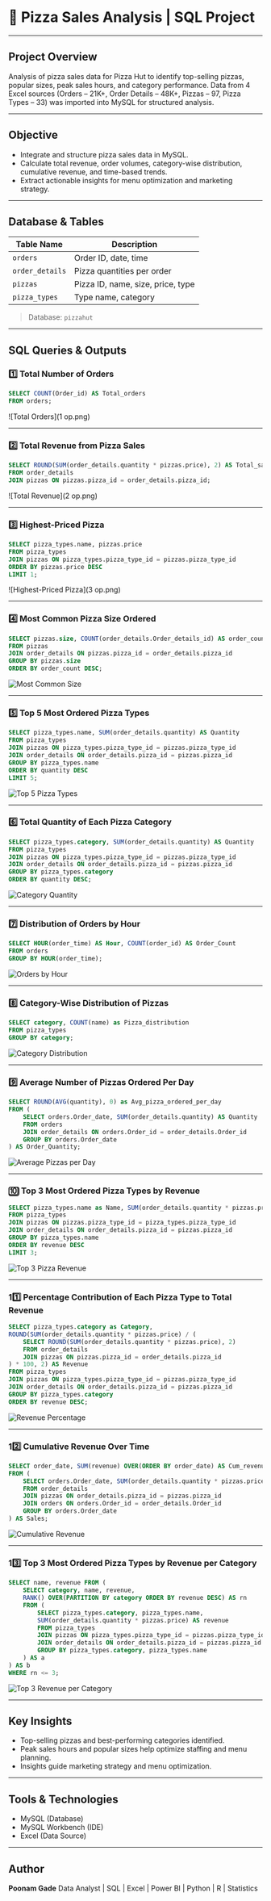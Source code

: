 # 🍕 Pizza Sales Analysis | SQL Project

---

## Project Overview
Analysis of pizza sales data for Pizza Hut to identify top-selling pizzas, popular sizes, peak sales hours, and category performance. Data from 4 Excel sources (Orders – 21K+, Order Details – 48K+, Pizzas – 97, Pizza Types – 33) was imported into MySQL for structured analysis.

---

## Objective
- Integrate and structure pizza sales data in MySQL.  
- Calculate total revenue, order volumes, category-wise distribution, cumulative revenue, and time-based trends.  
- Extract actionable insights for menu optimization and marketing strategy.  

---

## Database & Tables
| Table Name       | Description |
|-----------------|-------------|
| `orders`         | Order ID, date, time |
| `order_details`  | Pizza quantities per order |
| `pizzas`         | Pizza ID, name, size, price, type |
| `pizza_types`    | Type name, category |

> Database: `pizzahut`

---

## SQL Queries & Outputs

### 1️⃣ Total Number of Orders
```sql
SELECT COUNT(Order_id) AS Total_orders
FROM orders;
````

![Total Orders](1 op.png)

---

### 2️⃣ Total Revenue from Pizza Sales

```sql
SELECT ROUND(SUM(order_details.quantity * pizzas.price), 2) AS Total_sales
FROM order_details
JOIN pizzas ON pizzas.pizza_id = order_details.pizza_id;
```

![Total Revenue](2 op.png)

---

### 3️⃣ Highest-Priced Pizza

```sql
SELECT pizza_types.name, pizzas.price
FROM pizza_types
JOIN pizzas ON pizza_types.pizza_type_id = pizzas.pizza_type_id
ORDER BY pizzas.price DESC
LIMIT 1;
```

![Highest-Priced Pizza](3 op.png)

---

### 4️⃣ Most Common Pizza Size Ordered

```sql
SELECT pizzas.size, COUNT(order_details.Order_details_id) AS order_count
FROM pizzas
JOIN order_details ON pizzas.pizza_id = order_details.pizza_id
GROUP BY pizzas.size
ORDER BY order_count DESC;
```

![Most Common Size](screenshots/4_common_size.png)

---

### 5️⃣ Top 5 Most Ordered Pizza Types

```sql
SELECT pizza_types.name, SUM(order_details.quantity) AS Quantity
FROM pizza_types
JOIN pizzas ON pizza_types.pizza_type_id = pizzas.pizza_type_id
JOIN order_details ON order_details.pizza_id = pizzas.pizza_id
GROUP BY pizza_types.name
ORDER BY quantity DESC
LIMIT 5;
```

![Top 5 Pizza Types](screenshots/5_top5_types.png)

---

### 6️⃣ Total Quantity of Each Pizza Category

```sql
SELECT pizza_types.category, SUM(order_details.quantity) AS Quantity
FROM pizza_types
JOIN pizzas ON pizza_types.pizza_type_id = pizzas.pizza_type_id
JOIN order_details ON order_details.pizza_id = pizzas.pizza_id
GROUP BY pizza_types.category
ORDER BY quantity DESC;
```

![Category Quantity](screenshots/6_category_quantity.png)

---

### 7️⃣ Distribution of Orders by Hour

```sql
SELECT HOUR(order_time) AS Hour, COUNT(order_id) AS Order_Count
FROM orders
GROUP BY HOUR(order_time);
```

![Orders by Hour](screenshots/7_orders_by_hour.png)

---

### 8️⃣ Category-Wise Distribution of Pizzas

```sql
SELECT category, COUNT(name) as Pizza_distribution
FROM pizza_types
GROUP BY category;
```

![Category Distribution](screenshots/8_category_distribution.png)

---

### 9️⃣ Average Number of Pizzas Ordered Per Day

```sql
SELECT ROUND(AVG(quantity), 0) as Avg_pizza_ordered_per_day
FROM (
    SELECT orders.Order_date, SUM(order_details.quantity) AS Quantity
    FROM orders
    JOIN order_details ON orders.Order_id = order_details.Order_id
    GROUP BY orders.Order_date
) AS Order_Quantity;
```

![Average Pizzas per Day](screenshots/9_avg_per_day.png)

---

### 🔟 Top 3 Most Ordered Pizza Types by Revenue

```sql
SELECT pizza_types.name as Name, SUM(order_details.quantity * pizzas.price) AS Revenue
FROM pizza_types
JOIN pizzas ON pizzas.pizza_type_id = pizza_types.pizza_type_id
JOIN order_details ON order_details.pizza_id = pizzas.pizza_id
GROUP BY pizza_types.name
ORDER BY revenue DESC
LIMIT 3;
```

![Top 3 Pizza Revenue](screenshots/10_top3_revenue.png)

---

### 11️⃣ Percentage Contribution of Each Pizza Type to Total Revenue

```sql
SELECT pizza_types.category as Category,
ROUND(SUM(order_details.quantity * pizzas.price) / (
    SELECT ROUND(SUM(order_details.quantity * pizzas.price), 2)
    FROM order_details
    JOIN pizzas ON pizzas.pizza_id = order_details.pizza_id
) * 100, 2) AS Revenue
FROM pizza_types
JOIN pizzas ON pizza_types.pizza_type_id = pizzas.pizza_type_id
JOIN order_details ON order_details.pizza_id = pizzas.pizza_id
GROUP BY pizza_types.category
ORDER BY revenue DESC;
```

![Revenue Percentage](screenshots/11_revenue_percentage.png)

---

### 12️⃣ Cumulative Revenue Over Time

```sql
SELECT order_date, SUM(revenue) OVER(ORDER BY order_date) AS Cum_revenue
FROM (
    SELECT orders.Order_date, SUM(order_details.quantity * pizzas.price) AS revenue
    FROM order_details
    JOIN pizzas ON order_details.pizza_id = pizzas.pizza_id
    JOIN orders ON orders.Order_id = order_details.Order_id
    GROUP BY orders.Order_date
) AS Sales;
```

![Cumulative Revenue](screenshots/12_cumulative_revenue.png)

---

### 13️⃣ Top 3 Most Ordered Pizza Types by Revenue per Category

```sql
SELECT name, revenue FROM (
    SELECT category, name, revenue,
    RANK() OVER(PARTITION BY category ORDER BY revenue DESC) AS rn
    FROM (
        SELECT pizza_types.category, pizza_types.name,
        SUM(order_details.quantity * pizzas.price) AS revenue
        FROM pizza_types
        JOIN pizzas ON pizza_types.pizza_type_id = pizzas.pizza_type_id
        JOIN order_details ON order_details.pizza_id = pizzas.pizza_id
        GROUP BY pizza_types.category, pizza_types.name
    ) AS a
) AS b
WHERE rn <= 3;
```

![Top 3 Revenue per Category](screenshots/13_top3_category.png)

---

## Key Insights

* Top-selling pizzas and best-performing categories identified.
* Peak sales hours and popular sizes help optimize staffing and menu planning.
* Insights guide marketing strategy and menu optimization.

---

## Tools & Technologies

* MySQL (Database)
* MySQL Workbench (IDE)
* Excel (Data Source)

---

## Author

**Poonam Gade**
Data Analyst | SQL | Excel | Power BI | Python | R | Statistics
